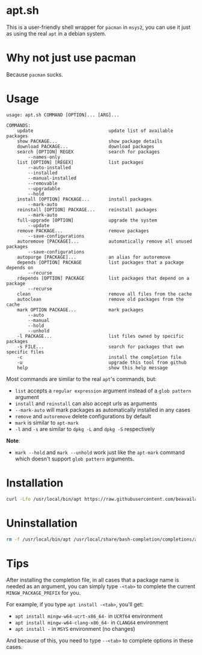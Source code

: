 # apt.sh
This is a user-friendly shell wrapper for `pacman` in `msys2`, you can use it just as using the real `apt` in a debian system.

# Why not just use pacman
Because `pacman` sucks.

# Usage
```
usage: apt.sh COMMAND [OPTION]... [ARG]...

COMMANDS:
    update                            update list of available packages
    show PACKAGE...                   show package details
    download PACKAGE...               download packages
    search [OPTION] REGEX             search for packages
        --names-only
    list [OPTION] [REGEX]             list packages
        --auto-installed
        --installed
        --manual-installed
        --removable
        --upgradable
        --hold
    install [OPTION] PACKAGE...       install packages
        --mark-auto
    reinstall [OPTION] PACKAGE...     reinstall packages
        --mark-auto
    full-upgrade [OPTION]             upgrade the system
        --update
    remove PACKAGE...                 remove packages
        --save-configurations
    autoremove [PACKAGE]...           automatically remove all unused packages
        --save-configurations
    autopurge [PACKAGE]...            an alias for autoremove
    depends [OPTION] PACKAGE          list packages that a package depends on
        --recurse
    rdepends [OPTION] PACKAGE         list packages that depend on a package
        --recurse
    clean                             remove all files from the cache
    autoclean                         remove old packages from the cache
    mark OPTION PACKAGE...            mark packages
        --auto
        --manual
        --hold
        --unhold
    -l PACKAGE...                     list files owned by specific packages
    -s FILE...                        search for packages that own specific files
    -c                                install the completion file
    -u                                upgrade this tool from github
    help                              show this help message
```
Most commands are similar to the real `apt`'s commands, but:
- `list` accepts a `regular expression` argument instead of a `glob pattern` argument
- `install` and `reinstall` can also accept urls as arguments
- `--mark-auto` will mark packages as automatically installed in any cases
- `remove` and `autoremove` delete configurations by default
- `mark` is similar to `apt-mark`
- `-l` and `-s` are similar to `dpkg -L` and `dpkg -S` respectively

**Note**:
- `mark --hold` and `mark --unhold` work just like the `apt-mark` command which doesn't support `glob pattern` arguments.

# Installation
```bash
curl -Lfo /usr/local/bin/apt https://raw.githubusercontent.com/beavailable/apt.sh/main/apt.sh
```

# Uninstallation
```bash
rm -f /usr/local/bin/apt /usr/local/share/bash-completion/completions/apt
```

# Tips
After installing the completion file, in all cases that a package name is needed as an argument, you can simply type `-<tab>` to complete the current `MINGW_PACKAGE_PREFIX` for you.

For example, if you type `apt install -<tab>`, you'll get:
- `apt install mingw-w64-ucrt-x86_64-` in `UCRT64` environment
- `apt install mingw-w64-clang-x86_64-` in `CLANG64` environment
- `apt install -` in `MSYS` environment (no changes)

And because of this, you need to type `--<tab>` to complete options in these cases.
